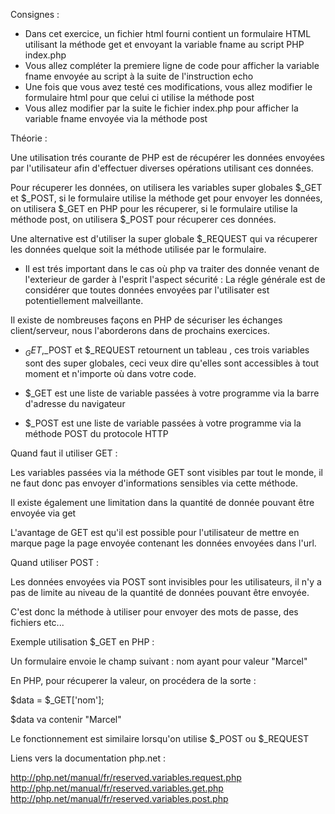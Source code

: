 Consignes :

- Dans cet exercice, un fichier html fourni contient un formulaire HTML utilisant la méthode get et envoyant la variable
fname au script PHP index.php
- Vous allez compléter la premiere ligne de code pour afficher la variable fname envoyée au script à la suite de l'instruction
echo
- Une fois que vous avez testé ces modifications, vous allez modifier le formulaire html pour que celui ci utilise la
méthode post
- Vous allez modifier par la suite le fichier index.php pour afficher la variable fname envoyée via la méthode post



Théorie :

Une utilisation trés courante de PHP est de récupérer les données envoyées par l'utilisateur afin d'effectuer diverses
opérations utilisant ces données.

Pour récuperer les données, on utilisera les variables super globales $_GET et $_POST, si le formulaire utilise la
méthode get pour envoyer les données, on utilisera $_GET en PHP pour les récuperer, si le formulaire utilise la méthode
post, on utilisera $_POST pour récuperer ces données.

Une alternative est d'utiliser la super globale $_REQUEST qui va récuperer les données quelque soit la méthode utilisée
par le formulaire.

- Il est trés important dans le cas où php va traiter des donnée venant de l'exterieur de garder à l'esprit l'aspect
sécurité : La régle générale est de considérer que toutes données envoyées par l'utilisater est potentiellement
malveillante.

Il existe de nombreuses façons en PHP de sécuriser les échanges client/serveur, nous l'aborderons dans de prochains exercices.


- $_GET,$_POST et $_REQUEST retournent un tableau , ces trois variables sont des super globales, ceci veux dire qu'elles
sont accessibles à tout moment et n'importe où dans votre code.

- $_GET est une liste de variable passées à votre programme via la barre d'adresse du navigateur
- $_POST est une liste de variable passées à votre programme via la méthode POST du protocole HTTP


Quand faut il utiliser GET :

Les variables passées via la méthode GET sont visibles par tout le monde, il ne faut donc pas envoyer d'informations sensibles
via cette méthode.

Il existe également une limitation dans la quantité de donnée pouvant être envoyée via get

L'avantage de GET est qu'il est possible pour l'utilisateur de mettre en marque page la page envoyée contenant les données
envoyées dans l'url.


Quand utiliser POST :

Les données envoyées via POST sont invisibles pour les utilisateurs, il n'y a pas de limite au niveau de la quantité de
données pouvant être envoyée.

C'est donc la méthode à utiliser pour envoyer des mots de passe, des fichiers etc...


Exemple utilisation $_GET en PHP :

Un formulaire envoie le champ suivant : nom ayant pour valeur "Marcel"

En PHP, pour récuperer la valeur, on procédera de la sorte :

$data = $_GET['nom'];

$data va contenir "Marcel"

Le fonctionnement est similaire lorsqu'on utilise $_POST ou $_REQUEST


Liens vers la documentation php.net :

http://php.net/manual/fr/reserved.variables.request.php
http://php.net/manual/fr/reserved.variables.get.php
http://php.net/manual/fr/reserved.variables.post.php


